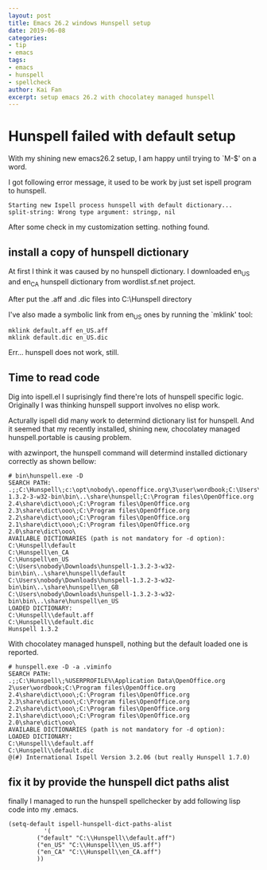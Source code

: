 ```yaml
---
layout: post
title: Emacs 26.2 windows Hunspell setup
date: 2019-06-08
categories: 
- tip
- emacs
tags: 
- emacs
- hunspell
- spellcheck
author: Kai Fan
excerpt: setup emacs 26.2 with chocolatey managed hunspell
---
```



# Hunspell failed with default setup

With my shining new emacs26.2 setup, I am happy until trying to \`M-$'
on a word.

I got following error message, it used to be work by just set ispell
program to hunspell.

    Starting new Ispell process hunspell with default dictionary...
    split-string: Wrong type argument: stringp, nil

After some check in my customization setting. nothing found.


## install a copy of hunspell dictionary

At first I think it was caused by no hunspell dictionary. I
downloaded en<sub>US</sub> and en<sub>CA</sub> hunspell dictionary from wordlist.sf.net
project.

After put the .aff and .dic files into C:\Hunspell directory

I've also made a symbolic link from en<sub>US</sub> ones by running the
\`mklink' tool:

    mklink default.aff en_US.aff
    mklink default.dic en_US.dic

Err&#x2026; hunspell does not work, still.


## Time to read code

Dig into ispell.el I suprisingly find there're lots of hunspell
specific logic. Originally I was thinking hunspell support involves
no elisp work.

Acturally ispell did many work to determind dictionary list for
hunspell. And it seemed that my recently installed, shining new,
chocolatey managed hunspell.portable is causing problem.

with azwinport, the hunspell command will determind installed
dictionary correctly as shown bellow:

    # bin\hunspell.exe -D
    SEARCH PATH:
    .;;C:\Hunspell\;c:\opt\nobody\.openoffice.org\3\user\wordbook;C:\Users\nobody\Downloads\hunspell-1.3.2-3-w32-bin\bin\..\share\hunspell;C:\Program files\OpenOffice.org 2.4\share\dict\ooo\;C:\Program files\OpenOffice.org 2.3\share\dict\ooo\;C:\Program files\OpenOffice.org 2.2\share\dict\ooo\;C:\Program files\OpenOffice.org 2.1\share\dict\ooo\;C:\Program files\OpenOffice.org 2.0\share\dict\ooo\
    AVAILABLE DICTIONARIES (path is not mandatory for -d option):
    C:\Hunspell\default
    C:\Hunspell\en_CA
    C:\Hunspell\en_US
    C:\Users\nobody\Downloads\hunspell-1.3.2-3-w32-bin\bin\..\share\hunspell\default
    C:\Users\nobody\Downloads\hunspell-1.3.2-3-w32-bin\bin\..\share\hunspell\en_GB
    C:\Users\nobody\Downloads\hunspell-1.3.2-3-w32-bin\bin\..\share\hunspell\en_US
    LOADED DICTIONARY:
    C:\Hunspell\\default.aff
    C:\Hunspell\\default.dic
    Hunspell 1.3.2

With chocolatey managed hunspell, nothing but the default loaded
one is reported.

    # hunspell.exe -D -a .viminfo
    SEARCH PATH:
    .;;C:\Hunspell\;%USERPROFILE%\Application Data\OpenOffice.org 2\user\wordbook;C:\Program files\OpenOffice.org 2.4\share\dict\ooo\;C:\Program files\OpenOffice.org 2.3\share\dict\ooo\;C:\Program files\OpenOffice.org 2.2\share\dict\ooo\;C:\Program files\OpenOffice.org 2.1\share\dict\ooo\;C:\Program files\OpenOffice.org 2.0\share\dict\ooo\
    AVAILABLE DICTIONARIES (path is not mandatory for -d option):
    LOADED DICTIONARY:
    C:\Hunspell\\default.aff
    C:\Hunspell\\default.dic
    @(#) International Ispell Version 3.2.06 (but really Hunspell 1.7.0)


## fix it by provide the hunspell dict paths alist

finally I managed to run the hunspell spellchecker by add following
lisp code into my .emacs.

    (setq-default ispell-hunspell-dict-paths-alist
    	      '(
    		("default" "C:\\Hunspell\\default.aff")
    		("en_US" "C:\\Hunspell\\en_US.aff")
    		("en_CA" "C:\\Hunspell\\en_CA.aff")
    		))

